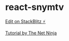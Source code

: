 # react-snymtv

[Edit on StackBlitz ⚡️](https://stackblitz.com/edit/react-snymtv)

[Tutorial by The Net Ninja](https://www.youtube.com/playlist?list=PL4cUxeGkcC9iWstfXntcj8f-dFZ4UtlN3)